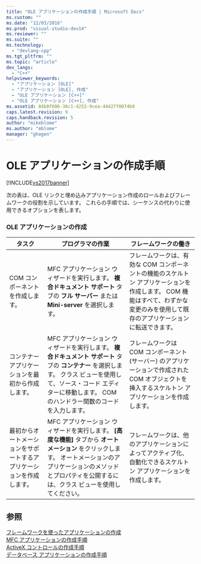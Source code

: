 ```yaml
---
title: "OLE アプリケーションの作成手順 | Microsoft Docs"
ms.custom: ""
ms.date: "12/03/2016"
ms.prod: "visual-studio-dev14"
ms.reviewer: ""
ms.suite: ""
ms.technology: 
  - "devlang-cpp"
ms.tgt_pltfrm: ""
ms.topic: "article"
dev_langs: 
  - "C++"
helpviewer_keywords: 
  - "アプリケーション [OLE]"
  - "アプリケーション [OLE], 作成"
  - "OLE アプリケーション [C++]"
  - "OLE アプリケーション [C++], 作成"
ms.assetid: 84b0f606-36c1-4253-9cea-44427f0074b9
caps.latest.revision: 9
caps.handback.revision: 5
author: "mikeblome"
ms.author: "mblome"
manager: "ghogen"
---
```

# OLE アプリケーションの作成手順
[!INCLUDE[vs2017banner](../assembler/inline/includes/vs2017banner.md)]

次の表は、OLE リンクと埋め込みアプリケーション作成のロールおよびフレームワークの役割を示しています。  これらの手順では、シーケンスの代わりに使用できるオプションを表します。  
  
### OLE アプリケーションの作成  
  
|タスク|プログラマの作業|フレームワークの働き|  
|---------|--------------|----------------|  
|COM コンポーネントを作成します。|MFC アプリケーション ウィザードを実行します。  **複合ドキュメント サポート** タブの **フル サーバー** または **Mini\-server** を選択します。|フレームワークは、有効な COM コンポーネントの機能のスケルトン アプリケーションを作成します。  COM 機能はすべて、わずかな変更のみを使用して既存のアプリケーションに転送できます。|  
|コンテナー アプリケーションを最初から作成します。|MFC アプリケーション ウィザードを実行します。  **複合ドキュメント サポート** タブの **コンテナー** を選択します。  クラス ビューを使用して、ソース・コード エディターに移動します。  COM のハンドラー関数のコードを入力します。|フレームワークは COM コンポーネント \(サーバー\) のアプリケーションで作成された COM オブジェクトを挿入するスケルトン アプリケーションを作成します。|  
|最初からオートメーションをサポートするアプリケーションを作成します。|MFC アプリケーション ウィザードを実行します。  **\[高度な機能\]** タブから **オートメーション** をクリックします。  オートメーションのアプリケーションのメソッドとプロパティを公開するには、クラス ビューを使用してください。|フレームワークは、他のアプリケーションによってアクティブ化、自動化できるスケルトン アプリケーションを作成します。|  
  
## 参照  
 [フレームワークを使ったアプリケーションの作成](../mfc/building-on-the-framework.md)   
 [MFC アプリケーションの作成手順](../mfc/sequence-of-operations-for-building-mfc-applications.md)   
 [ActiveX コントロールの作成手順](../mfc/sequence-of-operations-for-creating-activex-controls.md)   
 [データベース アプリケーションの作成手順](../mfc/sequence-of-operations-for-creating-database-applications.md)